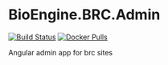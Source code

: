 # BioEngine.BRC.Admin

[![Build Status](https://dev.azure.com/biowareru/BioWareRu/_apis/build/status/3.0/BRC.Admin)](https://dev.azure.com/biowareru/BioWareRu/_build/latest?definitionId=19) 
[![Docker Pulls](https://img.shields.io/docker/pulls/biowareru/bioengine-brc-admin.svg)](https://hub.docker.com/r/biowareru/bioengine-brc-admin)


Angular admin app for brc sites
